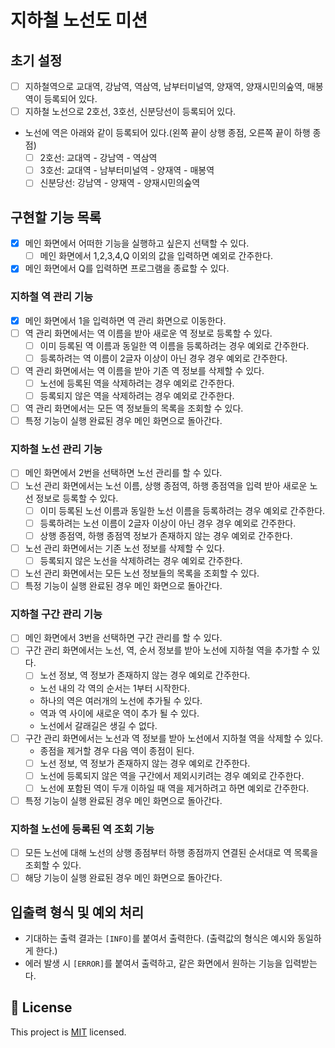 # 지하철 노선도 미션

## 초기 설정

- [ ] 지하철역으로 교대역, 강남역, 역삼역, 남부터미널역, 양재역, 양재시민의숲역, 매봉역이 등록되어 있다.
- [ ] 지하철 노선으로 2호선, 3호선, 신분당선이 등록되어 있다.
- 노선에 역은 아래와 같이 등록되어 있다.(왼쪽 끝이 상행 종점, 오른쪽 끝이 하행 종점)
  - [ ] 2호선: 교대역 - 강남역 - 역삼역
  - [ ] 3호선: 교대역 - 남부터미널역 - 양재역 - 매봉역
  - [ ] 신분당선: 강남역 - 양재역 - 양재시민의숲역

## 구현할 기능 목록

- [x] 메인 화면에서 어떠한 기능을 실행하고 싶은지 선택할 수 있다.
  - [ ] 메인 화면에서 1,2,3,4,Q 이외의 값을 입력하면 예외로 간주한다.
- [x] 메인 화면에서 Q를 입력하면 프로그램을 종료할 수 있다.

### 지하철 역 관리 기능
- [x] 메인 화면에서 1을 입력하면 역 관리 화면으로 이동한다.
- [ ] 역 관리 화면에서는 역 이름을 받아 새로운 역 정보로 등록할 수 있다.
  - [ ] 이미 등록된 역 이름과 동일한 역 이름을 등록하려는 경우 예외로 간주한다.
  - [ ] 등록하려는 역 이름이 2글자 이상이 아닌 경우 경우 예외로 간주한다.
- [ ] 역 관리 화면에서는 역 이름을 받아 기존 역 정보를 삭제할 수 있다.
  - [ ] 노선에 등록된 역을 삭제하려는 경우 예외로 간주한다.
  - [ ] 등록되지 않은 역을 삭제하려는 경우 예외로 간주한다. 
- [ ] 역 관리 화면에서는 모든 역 정보들의 목록을 조회할 수 있다.
- [ ] 특정 기능이 실행 완료된 경우 메인 화면으로 돌아간다.

### 지하철 노선 관리 기능
- [ ] 메인 화면에서 2번을 선택하면 노선 관리를 할 수 있다.
- [ ] 노선 관리 화면에서는 노선 이름, 상행 종점역, 하행 종점역을 입력 받아 새로운 노선 정보로 등록할 수 있다.
  - [ ] 이미 등록된 노선 이름과 동일한 노선 이름을 등록하려는 경우 예외로 간주한다.
  - [ ] 등록하려는 노선 이름이 2글자 이상이 아닌 경우 경우 예외로 간주한다.
  - [ ] 상행 종점역, 하행 종점역 정보가 존재하지 않는 경우 예외로 간주한다.
- [ ] 노선 관리 화면에서는 기존 노선 정보를 삭제할 수 있다.
  - [ ] 등록되지 않은 노선을 삭제하려는 경우 예외로 간주한다.
- [ ] 노선 관리 화면에서는 모든 노선 정보들의 목록을 조회할 수 있다.
- [ ] 특정 기능이 실행 완료된 경우 메인 화면으로 돌아간다.

### 지하철 구간 관리 기능
- [ ] 메인 화면에서 3번을 선택하면 구간 관리를 할 수 있다.
- [ ] 구간 관리 화면에서는 노선, 역, 순서 정보를 받아 노선에 지하철 역을 추가할 수 있다.
  - [ ] 노선 정보, 역 정보가 존재하지 않는 경우 예외로 간주한다.
  - 노선 내의 각 역의 순서는 1부터 시작한다.  
  - 하나의 역은 여러개의 노선에 추가될 수 있다.
  - 역과 역 사이에 새로운 역이 추가 될 수 있다.
  - 노선에서 갈래길은 생길 수 없다.
- [ ] 구간 관리 화면에서는 노선과 역 정보를 받아 노선에서 지하철 역을 삭제할 수 있다.
  - 종점을 제거할 경우 다음 역이 종점이 된다.
  - [ ] 노선 정보, 역 정보가 존재하지 않는 경우 예외로 간주한다.
  - [ ] 노선에 등록되지 않은 역을 구간에서 제외시키려는 경우 예외로 간주한다.
  - [ ] 노선에 포함된 역이 두개 이하일 때 역을 제거하려고 하면 예외로 간주한다.
- [ ] 특정 기능이 실행 완료된 경우 메인 화면으로 돌아간다.

### 지하철 노선에 등록된 역 조회 기능

- [ ] 모든 노선에 대해 노선의 상행 종점부터 하행 종점까지 연결된 순서대로 역 목록을 조회할 수 있다.
- [ ] 해당 기능이 실행 완료된 경우 메인 화면으로 돌아간다.

## 입출력 형식 및 예외 처리

- 기대하는 출력 결과는 `[INFO]`를 붙여서 출력한다. (출력값의 형식은 예시와 동일하게 한다.)
- 에러 발생 시 `[ERROR]`를 붙여서 출력하고, 같은 화면에서 원하는 기능을 입력받는다.

## 📝 License

This project is [MIT](https://github.com/woowacourse/java-subway-map-precourse/blob/master/LICENSE.md) licensed.
